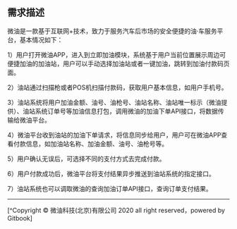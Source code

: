 ## 需求描述

微油是一款基于互联网+技术，致力于服务汽车后市场的安全便捷的油·车服务平台，基本情况如下：

1）用户打开微油APP，进入到立即加油模块，系统基于用户当前位置展示周边可便捷加油的加油站，用户可以手动选择加油站或者一键加油，跳转到加油付款码页面。

2）油站通过扫描枪或者POS机扫描付款码，获取用户基本信息，如用户手机号。

3）油站系统将用户加油金额、油号、油枪号、油站名称、油站唯一标示（微油提供）、油站系统订单号等加油信息打包，调用微油的加油下单API接口，将数据传输给微油平台。

4）微油平台收到油站的加油下单请求，将信息同步给用户，用户可在微油APP查看付款信息，如加油站名称、加油金额、油号、油枪号等。

5）用户确认无误后，可选择不同的支付方式去完成付款。

6）用户付款成功后，微油平台将支付结果异步推送到油站系统的指定接口。

7）油站系统也可以调取微油的查询加油订单API接口，查询订单支付结果。



*****
[^Copyright © 微油科技(北京)有限公司 2020 all right reserved，powered by Gitbook]